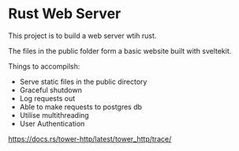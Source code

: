 # Rust Web Server

This project is to build a web server wtih rust.

The files in the public folder form a basic website built with sveltekit.

Things to accompilsh:

- Serve static files in the public directory
- Graceful shutdown
- Log requests out
- Able to make requests to postgres db
- Utilise multithreading
- User Authentication

https://docs.rs/tower-http/latest/tower_http/trace/
